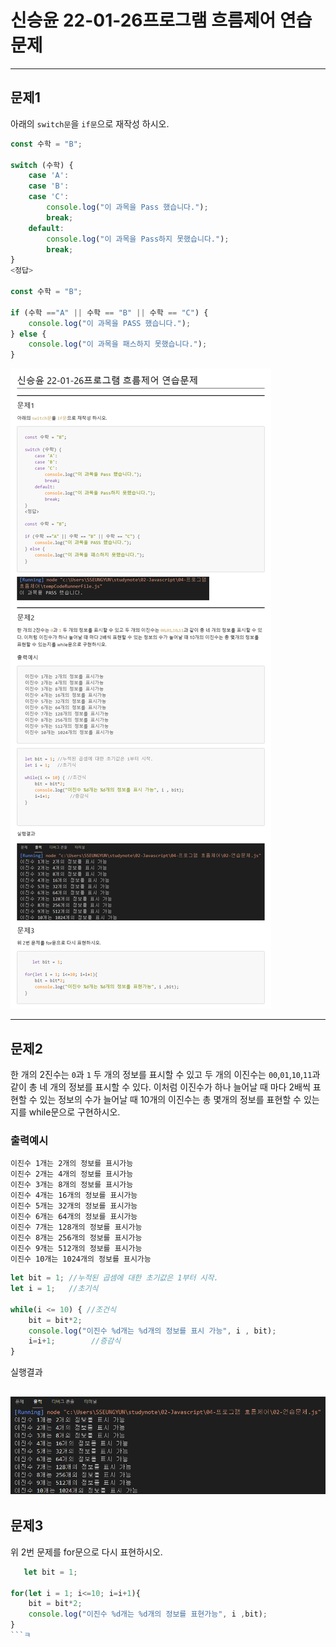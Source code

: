 # 신승윤 22-01-26프로그램 흐름제어 연습문제
---
## 문제1

아래의 `switch문`을 `if문`으로 재작성 하시오.

```javascript
const 수학 = "B";

switch (수학) {
    case 'A':
    case 'B':
    case 'C':
        console.log("이 과목을 Pass 했습니다.");
        break;
    default:
        console.log("이 과목을 Pass하지 못했습니다.");
        break;
}
<정답>

const 수학 = "B";

if (수학 =="A" || 수학 == "B" || 수학 == "C") {
    console.log("이 과목을 PASS 했습니다.");
} else {
    console.log("이 과목을 패스하지 못했습니다.");
}
```

![img](01-연습문제.png)



---
## 문제2

한 개의 2진수는 `0`과 `1` 두 개의 정보를 표시할 수 있고 두 개의 이진수는 `00`,`01`,`10`,`11`과 같이 총 네 개의 정보를 표시할 수 있다. 이처럼 이진수가 하나 늘어날 때 마다 2배씩 표현할 수 있는 정보의 수가 늘어날 때 10개의 이진수는 총 몇개의 정보를 표현할 수 있는지를 while문으로 구현하시오.

### 출력예시

```
이진수 1개는 2개의 정보를 표시가능
이진수 2개는 4개의 정보를 표시가능
이진수 3개는 8개의 정보를 표시가능
이진수 4개는 16개의 정보를 표시가능
이진수 5개는 32개의 정보를 표시가능
이진수 6개는 64개의 정보를 표시가능
이진수 7개는 128개의 정보를 표시가능
이진수 8개는 256개의 정보를 표시가능
이진수 9개는 512개의 정보를 표시가능
이진수 10개는 1024개의 정보를 표시가능
```
```javascript
let bit = 1; //누적된 곱셈에 대한 초기값은 1부터 시작.
let i = 1;   //초기식

while(i <= 10) { //조건식
    bit = bit*2;
    console.log("이진수 %d개는 %d개의 정보를 표시 가능", i , bit);
    i=i+1;        //증감식
}


```
실행결과

![img](01-26.png)
---
## 문제3

위 2번 문제를 for문으로 다시 표현하시오.
```javascript
   let bit = 1;

for(let i = 1; i<=10; i=i+1){
    bit = bit*2;
    console.log("이진수 %d개는 %d개의 정보를 표현가능", i ,bit);
}
```ㅋ
